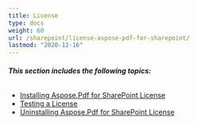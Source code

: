 ```yaml
---
title: License
type: docs
weight: 60
url: /sharepoint/license-aspose-pdf-for-sharepoint/
lastmod: "2020-12-16"
---
```


###### **This section includes the following topics:**
- [Installing Aspose.Pdf for SharePoint License](/pdf/sharepoint/installing-aspose-pdf-for-sharepoint-license/)
- [Testing a License](/pdf/sharepoint/testing-a-license/)
- [Uninstalling Aspose.Pdf for SharePoint License](/pdf/sharepoint/uninstalling-aspose-pdf-for-sharepoint-license/)
